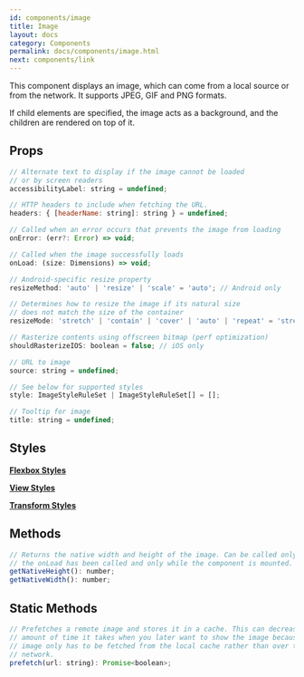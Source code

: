 ```yaml
---
id: components/image
title: Image
layout: docs
category: Components
permalink: docs/components/image.html
next: components/link
---
```


This component displays an image, which can come from a local source or from the network. It supports JPEG, GIF and PNG formats.

If child elements are specified, the image acts as a background, and the children are rendered on top of it.

## Props
``` javascript
// Alternate text to display if the image cannot be loaded
// or by screen readers
accessibilityLabel: string = undefined;

// HTTP headers to include when fetching the URL.
headers: { [headerName: string]: string } = undefined;

// Called when an error occurs that prevents the image from loading
onError: (err?: Error) => void;

// Called when the image successfully loads
onLoad: (size: Dimensions) => void;

// Android-specific resize property
resizeMethod: 'auto' | 'resize' | 'scale' = 'auto'; // Android only

// Determines how to resize the image if its natural size
// does not match the size of the container
resizeMode: 'stretch' | 'contain' | 'cover' | 'auto' | 'repeat' = 'stretch';

// Rasterize contents using offscreen bitmap (perf optimization)
shouldRasterizeIOS: boolean = false; // iOS only

// URL to image
source: string = undefined;

// See below for supported styles
style: ImageStyleRuleSet | ImageStyleRuleSet[] = [];

// Tooltip for image
title: string = undefined;
```

## Styles
[**Flexbox Styles**](/reactxp/docs/styles.html#flexbox-style-attributes)

[**View Styles**](/reactxp/docs/styles.html#view-style-attributes)

[**Transform Styles**](/reactxp/docs/styles.html#transform-style-attributes)

## Methods
``` javascript
// Returns the native width and height of the image. Can be called only after
// the onLoad has been called and only while the component is mounted.
getNativeHeight(): number;
getNativeWidth(): number;
```

## Static Methods
```javascript
// Prefetches a remote image and stores it in a cache. This can decrease the
// amount of time it takes when you later want to show the image because the
// image only has to be fetched from the local cache rather than over the
// network.
prefetch(url: string): Promise<boolean>;
```
